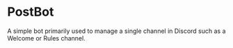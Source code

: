 # PostBot

A simple bot primarily used to manage a single channel in Discord such as a Welcome or Rules channel.
